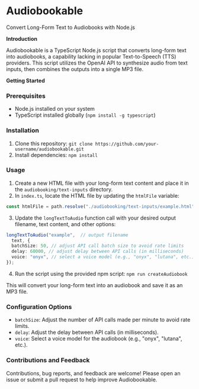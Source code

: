 # Audiobookable

Convert Long-Form Text to Audiobooks with Node.js

**Introduction**

Audiobookable is a TypeScript Node.js script that converts long-form text into audiobooks, a capability lacking in popular Text-to-Speech (TTS) providers. This script utilizes the OpenAI API to synthesize audio from text inputs, then combines the outputs into a single MP3 file.

**Getting Started**

### Prerequisites

* Node.js installed on your system
* TypeScript installed globally (`npm install -g typescript`)

### Installation

1. Clone this repository: `git clone https://github.com/your-username/audiobookable.git`
2. Install dependencies: `npm install`

### Usage

1. Create a new HTML file with your long-form text content and place it in the `audiobooking/text-inputs` directory.
2. In `index.ts`, locate the HTML file by updating the `htmlFile` variable:
```typescript
const htmlFile = path.resolve("./audiobooking/text-inputs/example.html"); // Update with your HTML file
```
3. Update the `longTextToAudio` function call with your desired output filename, text content, and other options:
```typescript
longTextToAudio("example",  // output filename
  text, {
  batchSize: 50, // adjust API call batch size to avoid rate limits
  delay: 60000, // adjust delay between API calls (in milliseconds)
  voice: "onyx", // select a voice model (e.g., "onyx", "lutana", etc.)
});
```
4. Run the script using the provided npm script: `npm run createAudiobook`

This will convert your long-form text into an audiobook and save it as an MP3 file.

### Configuration Options

* `batchSize`: Adjust the number of API calls made per minute to avoid rate limits.
* `delay`: Adjust the delay between API calls (in milliseconds).
* `voice`: Select a voice model for the audiobook (e.g., "onyx", "lutana", etc.).

### Contributions and Feedback

Contributions, bug reports, and feedback are welcome! Please open an issue or submit a pull request to help improve Audiobookable.